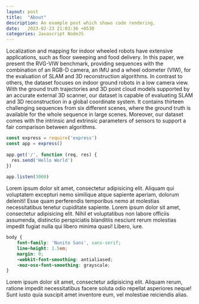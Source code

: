 ```yaml
---
layout: post
title:  "About"
description: An example post which shows code rendering.
date:   2023-02-23 21:03:36 +0530
categories: Javascript NodeJS
---
```

 Localization and mapping for indoor wheeled robots have extensive applications, such as floor sweeping
and food delivery. In this paper, we present the RVG-VIW benchmark, providing sequences with the combination of an
RGB-D camera, an IMU and a wheel odometer (VIW), for the evaluation of SLAM and 3D reconstruction algorithms.
In contrast to others, the dataset focuses on indoor ground robots in a low camera view. With the ground truth trajectories
and 3D point cloud models supported by an accurate external 3D scanner, our dataset is capable of evaluating SLAM and
3D reconstruction in a global coordinate system. It contains thirteen challenging sequences from six different scenes, where
the ground truth is available for the whole sequence in large scenes. Moreover, our dataset comes with the intrinsic and
extrinsic parameters of sensors to support a fair comparison between algorithms.

```javascript
const express = require('express')
const app = express()
 
app.get('/', function (req, res) {
  res.send('Hello World')
})
 
app.listen(3000)
```

Lorem ipsum dolor sit amet, consectetur adipisicing elit. Aliquam qui voluptatem excepturi nemo similique atque sapiente aperiam, dolorum deleniti! Esse quam perferendis temporibus nemo at molestias necessitatibus tenetur cupiditate sapiente. Lorem ipsum dolor sit amet, consectetur adipisicing elit. Nihil et voluptatibus non labore officiis assumenda, distinctio perspiciatis blanditiis nesciunt rerum molestias impedit fugiat nulla qui libero minima quasi! Libero, iure.

```scss
body {
	font-family: 'Nunito Sans', sans-serif;
	line-height: 1.5em;
	margin: 0;
	-webkit-font-smoothing: antialiased;
	-moz-osx-font-smoothing: grayscale;
}
```
Lorem ipsum dolor sit amet, consectetur adipisicing elit. Aliquam rerum, ratione impedit necessitatibus facere soluta odio repellat asperiores neque! Sunt iusto quia suscipit amet inventore eum, vel molestiae reiciendis alias.